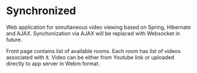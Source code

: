 # Synchronized
Web application for simultaneous video viewing based on Spring, Hibernate and AJAX. Synchonization via AJAX will be replaced with Websocket in future.

Front page contains list of available rooms. Each room has list of videos associated with it. Video can be either from Youtube link or uploaded directly to app server in Webm format.
